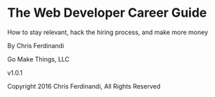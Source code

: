 
# The Web Developer Career Guide
How to stay relevant, hack the hiring process, and make more money

By Chris Ferdinandi

Go Make Things, LLC

v1.0.1

Copyright 2016 Chris Ferdinandi, All Rights Reserved